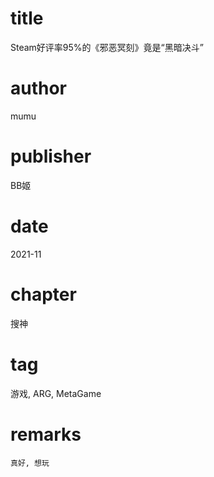 # title
Steam好评率95%的《邪恶冥刻》竟是“黑暗决斗”

# author
mumu

# publisher
BB姬

# date
2021-11

# chapter
搜神

# tag
游戏, ARG, MetaGame

# remarks
`真好, 想玩`

